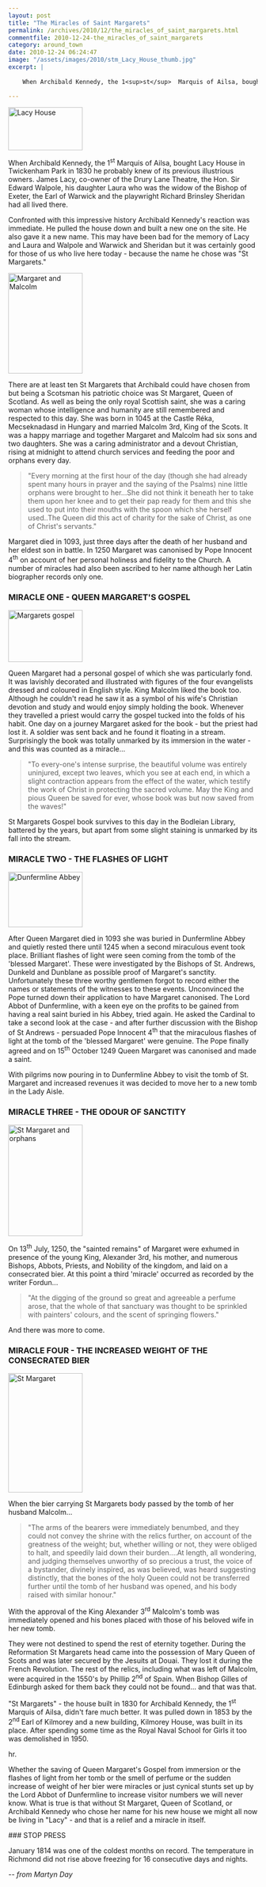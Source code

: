 ```yaml
---
layout: post
title: "The Miracles of Saint Margarets"
permalink: /archives/2010/12/the_miracles_of_saint_margarets.html
commentfile: 2010-12-24-the_miracles_of_saint_margarets
category: around_town
date: 2010-12-24 06:24:47
image: "/assets/images/2010/stm_Lacy_House_thumb.jpg"
excerpt: |
    
    When Archibald Kennedy, the 1<sup>st</sup>  Marquis of Ailsa, bought Lacy House in Twickenham Park in 1830 he probably knew of its previous illustrious owners. James Lacy, co-owner of the Drury Lane Theatre, the Hon. Sir Edward Walpole, his daughter Laura who was the widow of the Bishop of Exeter, the Earl of Warwick and the playwright Richard Brinsley Sheridan had all lived there.

---
```


<div markdown="1" class="infobox">
<a href="/assets/images/2010/stm_Lacy_House.jpg" title="See larger version of - Lacy House"><img src="/assets/images/2010/stm_Lacy_House_thumb.jpg" width="150" height="87" alt="Lacy House" class="photo left" /></a>

When Archibald Kennedy, the 1<sup>st</sup> Marquis of Ailsa, bought Lacy House in Twickenham Park in 1830 he probably knew of its previous illustrious owners. James Lacy, co-owner of the Drury Lane Theatre, the Hon. Sir Edward Walpole, his daughter Laura who was the widow of the Bishop of Exeter, the Earl of Warwick and the playwright Richard Brinsley Sheridan had all lived there.

Confronted with this impressive history Archibald Kennedy's reaction was immediate. He pulled the house down and built a new one on the site. He also gave it a new name. This may have been bad for the memory of Lacy and Laura and Walpole and Warwick and Sheridan but it was certainly good for those of us who live here today - because the name he chose was "St Margarets."

</div>
<a href="/assets/images/2010/stm_margaret_and_malcolm.jpg" title="See larger version of - Margaret and Malcolm"><img src="/assets/images/2010/stm_margaret_and_malcolm_thumb.jpg" width="150" height="203" alt="Margaret and Malcolm" class="photo right" /></a>

There are at least ten St Margarets that Archibald could have chosen from but being a Scotsman his patriotic choice was St Margaret, Queen of Scotland. As well as being the only royal Scottish saint, she was a caring woman whose intelligence and humanity are still remembered and respected to this day. She was born in 1045 at the Castle Réka, Mecseknadasd in Hungary and married Malcolm 3rd, King of the Scots. It was a happy marriage and together Margaret and Malcolm had six sons and two daughters. She was a caring administrator and a devout Christian, rising at midnight to attend church services and feeding the poor and orphans every day.

> "Every morning at the first hour of the day (though she had already spent many hours in prayer and the saying of the Psalms) nine little orphans were brought to her...She did not think it beneath her to take them upon her knee and to get their pap ready for them and this she used to put into their mouths with the spoon which she herself used..The Queen did this act of charity for the sake of Christ, as one of Christ's servants."

Margaret died in 1093, just three days after the death of her husband and her eldest son in battle. In 1250 Margaret was canonised by Pope Innocent 4<sup>th</sup> on account of her personal holiness and fidelity to the Church. A number of miracles had also been ascribed to her name although her Latin biographer records only one.

### MIRACLE ONE - QUEEN MARGARET'S GOSPEL

<a href="/assets/images/2010/stm_Margarets_gospel.jpg" title="See larger version of - Margarets gospel"><img src="/assets/images/2010/stm_Margarets_gospel_thumb.jpg" width="150" height="105" alt="Margarets gospel" class="photo right" /></a>

Queen Margaret had a personal gospel of which she was particularly fond. It was lavishly decorated and illustrated with figures of the four evangelists dressed and coloured in English style. King Malcolm liked the book too. Although he couldn't read he saw it as a symbol of his wife's Christian devotion and study and would enjoy simply holding the book. Whenever they travelled a priest would carry the gospel tucked into the folds of his habit. One day on a journey Margaret asked for the book - but the priest had lost it. A soldier was sent back and he found it floating in a stream. Surprisingly the book was totally unmarked by its immersion in the water - and this was counted as a miracle...

> "To every-one's intense surprise, the beautiful volume was entirely uninjured, except two leaves, which you see at each end, in which a slight contraction appears from the effect of the water, which testify the work of Christ in protecting the sacred volume. May the King and pious Queen be saved for ever, whose book was but now saved from the waves!"

St Margarets Gospel book survives to this day in the Bodleian Library, battered by the years, but apart from some slight staining is unmarked by its fall into the stream.

### MIRACLE TWO - THE FLASHES OF LIGHT

<a href="/assets/images/2010/stm_dunfermline_abbey.jpg" title="See larger version of - Dunfermline Abbey"><img src="/assets/images/2010/stm_dunfermline_abbey_thumb.jpg" width="150" height="112" alt="Dunfermline Abbey" class="photo right" /></a>

After Queen Margaret died in 1093 she was buried in Dunfermline Abbey and quietly rested there until 1245 when a second miraculous event took place. Brilliant flashes of light were seen coming from the tomb of the 'blessed Margaret'. These were investigated by the Bishops of St. Andrews, Dunkeld and Dunblane as possible proof of Margaret's sanctity. Unfortunately these three worthy gentlemen forgot to record either the names or statements of the witnesses to these events. Unconvinced the Pope turned down their application to have Margaret canonised. The Lord Abbot of Dunfermline, with a keen eye on the profits to be gained from having a real saint buried in his Abbey, tried again. He asked the Cardinal to take a second look at the case - and after further discussion with the Bishop of St Andrews - persuaded Pope Innocent 4<sup>th</sup> that the miraculous flashes of light at the tomb of the 'blessed Margaret' were genuine. The Pope finally agreed and on 15<sup>th</sup> October 1249 Queen Margaret was canonised and made a saint.

With pilgrims now pouring in to Dunfermline Abbey to visit the tomb of St. Margaret and increased revenues it was decided to move her to a new tomb in the Lady Aisle.

### MIRACLE THREE - THE ODOUR OF SANCTITY

<a href="/assets/images/2010/stm_StMargaret_and_orphans.jpg" title="See larger version of - St Margaret and orphans"><img src="/assets/images/2010/stm_StMargaret_and_orphans_thumb.jpg" width="150" height="225" alt="St Margaret and orphans" class="photo right" /></a>

On 13<sup>th</sup> July, 1250, the "sainted remains" of Margaret were exhumed in presence of the young King, Alexander 3rd, his mother, and numerous Bishops, Abbots, Priests, and Nobility of the kingdom, and laid on a consecrated bier. At this point a third 'miracle' occurred as recorded by the writer Fordun...

> "At the digging of the ground so great and agreeable a perfume arose, that the whole of that sanctuary was thought to be sprinkled with painters' colours, and the scent of springing flowers."

And there was more to come.

### MIRACLE FOUR - THE INCREASED WEIGHT OF THE CONSECRATED BIER

<a href="/assets/images/2010/stm_St_Margaret.jpg" title="See larger version of - St Margaret"><img src="/assets/images/2010/stm_St_Margaret_thumb.jpg" width="150" height="241" alt="St Margaret" class="photo right" /></a>

When the bier carrying St Margarets body passed by the tomb of her husband Malcolm...

> "The arms of the bearers were immediately benumbed, and they could not convey the shrine with the relics further, on account of the greatness of the weight; but, whether willing or not, they were obliged to halt, and speedily laid down their burden....At length, all wondering, and judging themselves unworthy of so precious a trust, the voice of a bystander, divinely inspired, as was believed, was heard suggesting distinctly, that the bones of the holy Queen could not be transferred further until the tomb of her husband was opened, and his body raised with similar honour."

With the approval of the King Alexander 3<sup>rd</sup> Malcolm's tomb was immediately opened and his bones placed with those of his beloved wife in her new tomb.

They were not destined to spend the rest of eternity together. During the Reformation St Margarets head came into the possession of Mary Queen of Scots and was later secured by the Jesuits at Douai. They lost it during the French Revolution. The rest of the relics, including what was left of Malcolm, were acquired in the 1550's by Phillip 2<sup>nd</sup> of Spain. When Bishop Gilles of Edinburgh asked for them back they could not be found... and that was that.

"St Margarets" - the house built in 1830 for Archibald Kennedy, the 1<sup>st</sup> Marquis of Ailsa, didn't fare much better. It was pulled down in 1853 by the 2<sup>nd</sup> Earl of Kilmorey and a new building, Kilmorey House, was built in its place. After spending some time as the Royal Naval School for Girls it too was demolished in 1950.

hr.

Whether the saving of Queen Margaret's Gospel from immersion or the flashes of light from her tomb or the smell of perfume or the sudden increase of weight of her bier were miracles or just cynical stunts set up by the Lord Abbot of Dunfermline to increase visitor numbers we will never know. What is true is that without St Margaret, Queen of Scotland, or Archibald Kennedy who chose her name for his new house we might all now be living in "Lacy" - and that is a relief and a miracle in itself.

<div markdown="1" class="box">
### STOP PRESS

January 1814 was one of the coldest months on record. The temperature in Richmond did not rise above freezing for 16 consecutive days and nights.

</div>
<cite> -- from Martyn Day</cite>
